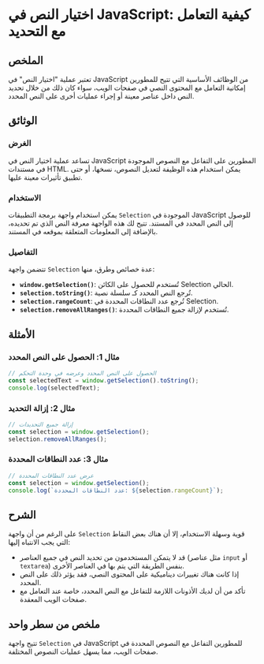 <!--
Meta Description: # اختيار النص في JavaScript: كيفية التعامل مع التحديد ## الملخص تعتبر عملية "اختيار النص" في JavaScript من الوظائف الأساسية التي تتيح للمطورين إمكانية...
Meta Keywords: النص, selection, javascript, على, المحدد
-->

# اختيار النص في JavaScript: كيفية التعامل مع التحديد

## الملخص
تعتبر عملية "اختيار النص" في JavaScript من الوظائف الأساسية التي تتيح للمطورين إمكانية التعامل مع المحتوى النصي في صفحات الويب، سواء كان ذلك من خلال تحديد النص داخل عناصر معينة أو إجراء عمليات أخرى على النص المحدد.

## الوثائق
### الغرض
تساعد عملية اختيار النص في JavaScript المطورين على التفاعل مع النصوص الموجودة في مستندات HTML. يمكن استخدام هذه الوظيفة لتعديل النصوص، نسخها، أو حتى تطبيق تأثيرات معينة عليها.

### الاستخدام
يمكن استخدام واجهة برمجة التطبيقات `Selection` الموجودة في JavaScript للوصول إلى النص المحدد في المستند. تتيح لك هذه الواجهة معرفة النص الذي تم تحديده، بالإضافة إلى المعلومات المتعلقة بموقعه في المستند.

### التفاصيل
تتضمن واجهة `Selection` عدة خصائص وطرق، منها:

- **`window.getSelection()`**: تُستخدم للحصول على الكائن Selection الحالي.
- **`selection.toString()`**: تُرجع النص المحدد كـ سلسلة نصية.
- **`selection.rangeCount`**: تُرجع عدد النطاقات المحددة في Selection.
- **`selection.removeAllRanges()`**: تُستخدم لإزالة جميع النطاقات المحددة.

## الأمثلة
### مثال 1: الحصول على النص المحدد
```javascript
// الحصول على النص المحدد وعرضه في وحدة التحكم
const selectedText = window.getSelection().toString();
console.log(selectedText);
```

### مثال 2: إزالة التحديد
```javascript
// إزالة جميع التحديدات
const selection = window.getSelection();
selection.removeAllRanges();
```

### مثال 3: عدد النطاقات المحددة
```javascript
// عرض عدد النطاقات المحددة
const selection = window.getSelection();
console.log(`عدد النطاقات المحددة: ${selection.rangeCount}`);
```

## الشرح
على الرغم من أن واجهة `Selection` قوية وسهلة الاستخدام، إلا أن هناك بعض النقاط التي يجب الانتباه إليها:

- قد لا يتمكن المستخدمون من تحديد النص في جميع العناصر (مثل عناصر `input` أو `textarea`) بنفس الطريقة التي يتم بها في العناصر الأخرى.
- إذا كانت هناك تغييرات ديناميكية على المحتوى النصي، فقد يؤثر ذلك على النص المحدد.
- تأكد من أن لديك الأذونات اللازمة للتفاعل مع النص المحدد، خاصة عند التعامل مع صفحات الويب المعقدة.

## ملخص من سطر واحد
تتيح واجهة `Selection` في JavaScript للمطورين التفاعل مع النصوص المحددة في صفحات الويب، مما يسهل عمليات النصوص المختلفة.